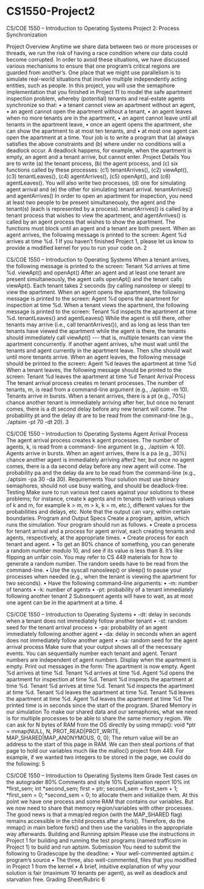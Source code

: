# CS1550-Project2
  CS/COE 1550 – Introduction to Operating Systems
Project 2: Process Synchronization

Project Overview
Anytime we share data between two or more processes or threads, we run the risk of having a race condition where our data could become corrupted. In order to avoid these situations, we have discussed various mechanisms to ensure that one program’s critical regions are guarded from another’s.
One place that we might use parallelism is to simulate real-world situations that involve multiple independently acting entities, such as people. In this project, you will use the semaphore implementation that you finished in Project 11 to model the safe apartment inspection problem, whereby (potential) tenants and real-estate agents synchronize so that:
• a tenant cannot view an apartment without an agent,
• an agent cannot open the apartment without a tenant,
• an agent leaves when no more tenants are in the apartment,
• an agent cannot leave until all tenants in the apartment leave,
• once an agent opens the apartment, she can show the apartment to at most ten tenants, and
• at most one agent can open the apartment at a time.
Your job is to write a program that (a) always satisfies the above constraints and (b) where under no conditions will a deadlock occur. A deadlock happens, for example, when the apartment is empty, an agent and a tenant arrive, but cannot enter.
Project Details
You are to write (a) the tenant process, (b) the agent process, and (c) six functions called by these processes: (c1) tenantArrives(), (c2) viewApt(), (c3) tenantLeaves(), (c4) agentArrives(), (c5) openApt(), and (c6) agentLeaves(). You will also write two processes, (d) one for simulating agent arrival and (e) the other for simulating tenant arrival.
tenantArrives() and agentArrives()
In order to open an apartment for inspection, you need at least two people to be present simultaneously, the agent and the tenant(s) (each is represented by a process). tenantArrives() is called by a tenant process that wishes to view the apartment, and agentArrives() is called by an agent process that wishes to show the apartment. The functions must block until an agent and a tenant are both present.
When an agent arrives, the following message is printed to the screen:
Agent %d arrives at time %d.
1 If you haven’t finished Project 1, please let us know to provide a modified kernel for you to run your code on.
2
  
  CS/COE 1550 – Introduction to Operating Systems
When a tenant arrives, the following message is printed to the screen:
Tenant %d arrives at time %d.
viewApt() and openApt()
After an agent and at least one tenant are present simultaneously, the agent calls openApt() and the tenant calls viewApt(). Each tenant takes 2 seconds (by calling nanosleep or sleep) to view the apartment. When an agent opens the apartment, the following message is printed to the screen:
Agent %d opens the apartment for inspection at time %d.
When a tenant views the apartment, the following message is printed to the screen:
Tenant %d inspects the apartment at time %d.
tenantLeaves() and agentLeaves()
While the agent is still there, other tenants may arrive (i.e., call tenantArrives()), and as long as less than ten tenants have viewed the apartment while the agent is there, the tenants should immediately call viewApt() --- that is, multiple tenants can view the apartment concurrently.
If another agent arrives, s/he must wait until the tenants and agent currently in the apartment leave. Then s/he should wait until more tenants arrive.
When an agent leaves, the following message should be printed to the screen:
Agent %d leaves the apartment at time %d
When a tenant leaves, the following message should be printed to the screen:
Tenant %d leaves the apartment at time %d
Tenant Arrival Process
The tenant arrival process creates m tenant processes. The number of tenants, m, is read from a command-line argument (e.g., ./aptsim -m 10). Tenants arrive in bursts. When a tenant arrives, there is a pt (e.g., 70%) chance another tenant is immediately arriving after her, but once no tenant comes, there is a dt second delay before any new tenant will come. The probability pt and the delay dt are to be read from the command-line (e.g., ./aptsim -pt 70 -dt 20).
3

  CS/COE 1550 – Introduction to Operating Systems
Agent Arrival Process
The agent arrival process creates k agent processes. The number of agents, k, is read from a command- line argument (e.g., ./aptsim -k 10). Agents arrive in bursts. When an agent arrives, there is a pa (e.g., 30%) chance another agent is immediately arriving after2 her, but once no agent comes, there is a da second delay before any new agent will come. The probability pa and the delay da are to be read from the command-line (e.g., ./aptsim -pa 30 -da 30).
Requirements
Your solution must use binary semaphores, should not use busy waiting, and should be deadlock-free.
Testing
Make sure to run various test cases against your solutions to these problems; for instance, create k agents and m tenants (with various values of k and m, for example k > m, m > k, k = m, etc.), different values for the probabilities and delays, etc. Note that the output can vary, within certain boundaries.
Program and Output Specs
Create a program, aptsim, which runs the simulation. Your program should run as follows.
• Create a process for tenant arrival and a process for agent arrival, each creating tenants and agents, respectively, at the appropriate times.
• Create process for each tenant and agent.
• To get an 80% chance of something, you can generate a random number modulo 10, and see if its value is less than 8. It’s like flipping an unfair coin. You may refer to CS 449 materials for how to generate a random number. The random seeds have to be read from the command-line.
• Use the syscall nanosleep() or sleep() to pause your processes when needed (e.g., when the tenant is viewing the apartment for two seconds).
• Have the following command-line arguments:
• -m: number of tenants
• -k: number of agents
• -pt: probability of a tenant immediately following another tenant
2 Subsequent agents will have to wait, as at most one agent can be in the apartment at a time.
 4

  CS/COE 1550 – Introduction to Operating Systems
• -dt: delay in seconds when a tenant does not immediately follow another tenant
• -st: random seed for the tenant arrival process
• -pa: probability of an agent immediately following another agent
• -da: delay in seconds when an agent does not immediately follow another agent
• -sa: random seed for the agent arrival process
Make sure that your output shows all of the necessary events. You can sequentially number each tenant and agent. Tenant numbers are independent of agent numbers. Display when the apartment is empty.
Print out messages in the form:
The apartment is now empty.
Agent %d arrives at time %d.
Tenant %d arrives at time %d.
Agent %d opens the apartment for inspection at time %d. Tenant %d inspects the apartment at time %d.
Tenant %d arrives at time %d.
Tenant %d inspects the apartment at time %d. Tenant %d leaves the apartment at time %d. Tenant %d leaves the apartment at time %d. Agent %d leaves the apartment at time %d
The printed time is in seconds since the start of the program.
Shared Memory in our simulation
To make our shared data and our semaphores, what we need is for multiple processes to be able to share the same memory region. We can ask for N bytes of RAM from the OS directly by using mmap():
void *ptr = mmap(NULL, N, PROT_READ|PROT_WRITE, MAP_SHARED|MAP_ANONYMOUS, 0, 0);
The return value will be an address to the start of this page in RAM. We can then steal portions of that page to hold our variables much like the malloc() project from 449. For example, if we wanted two integers to be stored in the page, we could do the following:
5

  CS/COE 1550 – Introduction to Operating Systems
Item         Grade
    Test cases on the autograder
    80%
     Comments and style
     10%
      Explanation report
    10%
            int *first_sem;
       int *second_sem;
       first = ptr;
       second_sem = first_sem + 1;
       *first_sem = 0;
       *second_sem = 0;
to allocate them and initialize them.
At this point we have one process and some RAM that contains our variables. But we now need to share that memory region/variables with other processes. The good news is that a mmap’ed region (with the MAP_SHARED flag) remains accessible in the child process after a fork(). Therefore, do the mmap() in main before fork() and then use the variables in the appropriate way afterwards.
Building and Running aptsim
Please use the instructions in Project 1 for building and running the test programs (named trafficsim in
Project 1) to build and run aptsim.
Submission
You need to submit the following to Gradescope by the deadline:
• Your well-commented aptsim.c program’s source
• The three, also well-commented, files that you modified in Project 1 from the kernel
• A brief, intuitive explanation of why your solution is fair (maximum 10 tenants per agent), as
well as deadlock and starvation free.
Grading Sheet/Rubric
6
